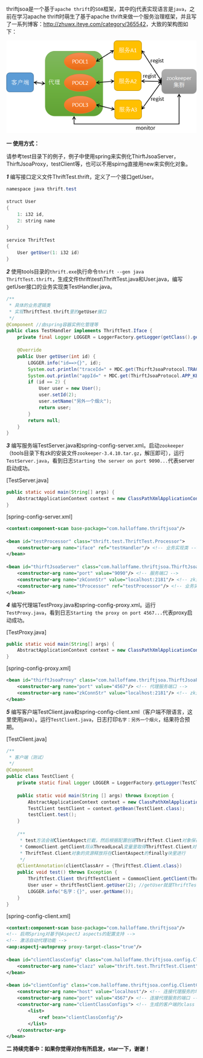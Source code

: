 thriftjsoa是一个基于`apache thrift`的`SOA`框架，其中的j代表实现语言是`java`，之前在学习apache thrift时萌生了基于apache thrift来做一个服务治理框架，并且写了一系列博客：<http://zhuwx.iteye.com/category/365542>，大致的架构图如下：

![image](https://github.com/halloffamezwx/thriftjsoa/raw/master/doc/framework.png)

<b>一 使用方式：</b>

请参考test目录下的例子，例子中使用spring来实例化ThirftJsoaServer，ThirftJsoaProxy，testClient等，也可以不用spirng直接用new来实例化对象。

<b><i>1</i></b> 编写接口定义文件ThriftTest.thrift，定义了一个接口getUser。

```java
namespace java thrift.test

struct User
{
    1: i32 id,
    2: string name
}

service ThriftTest
{
    User getUser(1: i32 id)
}
```

<b><i>2</i></b> 使用tools目录的`thrift.exe`执行命令`thrift --gen java ThriftTest.thrift`，生成文件thrift\test\ThriftTest.java和User.java，编写getUser接口的业务实现类TestHandler.java。

```java
/**
 * 具体的业务逻辑类
 * 实现ThriftTest.thrift里的getUser接口
 */
@Component //由spring容器实例化管理等
public class TestHandler implements ThriftTest.Iface {
	private final Logger LOGGER = LoggerFactory.getLogger(getClass().getName());
	
	@Override
	public User getUser(int id) {
		LOGGER.info("id==>{}", id);
		System.out.println("traceId=" + MDC.get(ThirftJsoaProtocol.TRACE_KEY));
		System.out.println("appId=" + MDC.get(ThirftJsoaProtocol.APP_KEY));
		if (id == 2) {
			User user = new User();
			user.setId(2);
			user.setName("另外一个烟火");
			return user;
		}
		return null;
	}
}
```

<b><i>3</i></b> 编写服务端TestServer.java和spring-config-server.xml。启动`zookeeper`（tools目录下有zk的安装文件`zookeeper-3.4.10.tar.gz`，解压即可），运行`TestServer.java`，看到日志`Starting the server on port 9090...`代表server启动成功。

[TestServer.java]
```java
public static void main(String[] args) {
    AbstractApplicationContext context = new ClassPathXmlApplicationContext("spring-config-server.xml");
}
```

[spring-config-server.xml]
```xml
<context:component-scan base-package="com.halloffame.thriftjsoa"/> 
    
<bean id="testProcessor" class="thrift.test.ThriftTest.Processor">
    <constructor-arg name="iface" ref="testHandler"/> <!-- 业务实现类 -->
</bean>

<bean id="thirftJsoaServer" class="com.halloffame.thriftjsoa.ThirftJsoaServer" init-method="run"> <!-- 实例化成功后运行ThirftJsoaServer的run方法 -->
    <constructor-arg name="port" value="9090"/> <!-- 服务端口 -->
    <constructor-arg name="zkConnStr" value="localhost:2181"/> <!-- zk连接串 -->
    <constructor-arg name="tProcessor" ref="testProcessor"/> <!-- 业务实现类的processor -->
</bean>
```

<b><i>4</i></b> 编写代理端TestProxy.java和spring-config-proxy.xml。运行`TestProxy.java`，看到日志`Starting the proxy on port 4567...`代表proxy启动成功。

[TestProxy.java]
```java
public static void main(String[] args) {
    AbstractApplicationContext context = new ClassPathXmlApplicationContext("spring-config-proxy.xml");
}
```

[spring-config-proxy.xml]
```xml
<bean id="thirftJsoaProxy" class="com.halloffame.thriftjsoa.ThirftJsoaProxy" init-method="run"> <!-- 实例化成功后运行ThirftJsoaProxy的run方法 -->
    <constructor-arg name="port" value="4567"/> <!-- 代理服务端口 -->
    <constructor-arg name="zkConnStr" value="localhost:2181"/> <!-- zk连接串 -->
</bean>
```

<b><i>5</i></b> 编写客户端TestClient.java和spring-config-client.xml（客户端不限语言，这里使用java）。运行`TestClient.java`，日志打印`名字：另外一个烟火`，结果符合预期。

[TestClient.java]
```java
/**
 * 客户端（测试）
 */
@Component
public class TestClient {
	private static final Logger LOGGER = LoggerFactory.getLogger(TestClient.class.getName());

    public static void main(String [] args) throws Exception {
        AbstractApplicationContext context = new ClassPathXmlApplicationContext("spring-config-client.xml");
        TestClient testClient = context.getBean(TestClient.class);
        testClient.test();
    }

    /**
     * test方法会被ClientAspect拦截，然后根据配置创建ThriftTest.Client对象保存在CommonClient的ThreadLocal变量里
     * CommonClient.getClient将从ThreadLocal变量里取得ThriftTest.Client对象
     * ThriftTest.Client对象的资源释放将在ClientAspect的finally块里进行
     */
    @ClientAnnotation(clientClassArr = {ThriftTest.Client.class})
    public void test() throws Exception {
        ThriftTest.Client thriftTestClient = CommonClient.getClient(ThriftTest.Client.class);
        User user = thriftTestClient.getUser(2); //getUser就是ThriftTest.thrift所定义的接口
        LOGGER.info("名字：{}", user.getName());
    }
}
```

[spring-config-client.xml]
```xml
<context:component-scan base-package="com.halloffame.thriftjsoa"/>
<!-- 启用Spring对基于@AspectJ aspects的配置支持 -->
<!-- 激活自动代理功能 -->
<aop:aspectj-autoproxy proxy-target-class="true"/>

<bean id="clientClassConfig" class="com.halloffame.thriftjsoa.config.ClientClassConfig">
    <constructor-arg name="clazz" value="thrift.test.ThriftTest.Client"/> <!-- 客户端class -->
</bean>

<bean id="clientConfig" class="com.halloffame.thriftjsoa.config.ClientConfig">
    <constructor-arg name="host" value="localhost"/> <!-- 连接代理服务的地址 -->
    <constructor-arg name="port" value="4567"/> <!-- 连接代理服务的端口 -->
    <constructor-arg name="clientClassConfigs"> <!-- 生成的客户端的class list -->
        <list>
            <ref bean="clientClassConfig"/>
        </list>
    </constructor-arg>
</bean>
```

<b>二 持续完善中：如果你觉得对你有所启发，star一下，谢谢！</b>